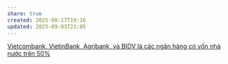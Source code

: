 ```yaml
---
share: true
created: 2025-08-17T19:16
updated: 2025-09-03T21:05
---
```

[Vietcombank, VietinBank, Agribank, và BIDV là các ngân hàng có vốn nhà nước trên 50%](../Ng%C3%A2n%20h%C3%A0ng%20c%E1%BB%A5%20th%E1%BB%83/Vietcombank,%20VietinBank,%20Agribank,%20v%C3%A0%20BIDV%20l%C3%A0%20c%C3%A1c%20ng%C3%A2n%20h%C3%A0ng%20c%C3%B3%20v%E1%BB%91n%20nh%C3%A0%20n%C6%B0%E1%BB%9Bc%20tr%C3%AAn%2050%25.md)